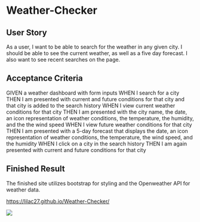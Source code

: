 # Weather-Checker
## User Story
As a user, I want to be able to search for the weather in any given city. I should be able to see the current weather, as well as a five day forecast. I also want to see recent searches on the page. 

## Acceptance Criteria
GIVEN a weather dashboard with form inputs
WHEN I search for a city
THEN I am presented with current and future conditions for that city and that city is added to the search history
WHEN I view current weather conditions for that city
THEN I am presented with the city name, the date, an icon representation of weather conditions, the temperature, the humidity, and the the wind speed
WHEN I view future weather conditions for that city
THEN I am presented with a 5-day forecast that displays the date, an icon representation of weather conditions, the temperature, the wind speed, and the humidity
WHEN I click on a city in the search history
THEN I am again presented with current and future conditions for that city

## Finished Result  
The finished site utilizes bootstrap for styling and the Openweather API for weather data.

https://lilac27.github.io/Weather-Checker/

![](images/Weather-Checker%20pic.png)


